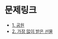 # 문제링크

- [1. 공원](https://school.programmers.co.kr/learn/courses/30/lessons/340198)
- [2. 가장 많이 받은 선물](https://school.programmers.co.kr/learn/courses/30/lessons/258712)

